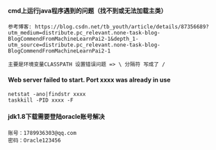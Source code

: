#### cmd上运行java程序遇到的问题（找不到或无法加载主类）
```
参考博客: https://blog.csdn.net/tb_youth/article/details/87356689?utm_medium=distribute.pc_relevant.none-task-blog-BlogCommendFromMachineLearnPai2-1&depth_1-utm_source=distribute.pc_relevant.none-task-blog-BlogCommendFromMachineLearnPai2-1

主要是环境变量CLASSPATH 设置错误问题 => \ 分隔符 写成了 /
```

#### Web server failed to start. Port xxxx was already in use
```
netstat -ano|findstr xxxx
taskkill -PID xxxx -F
```


#### jdk1.8下载需要登陆oracle账号解决
```
账号：1789936303@qq.com
密码：Oracle123456
```